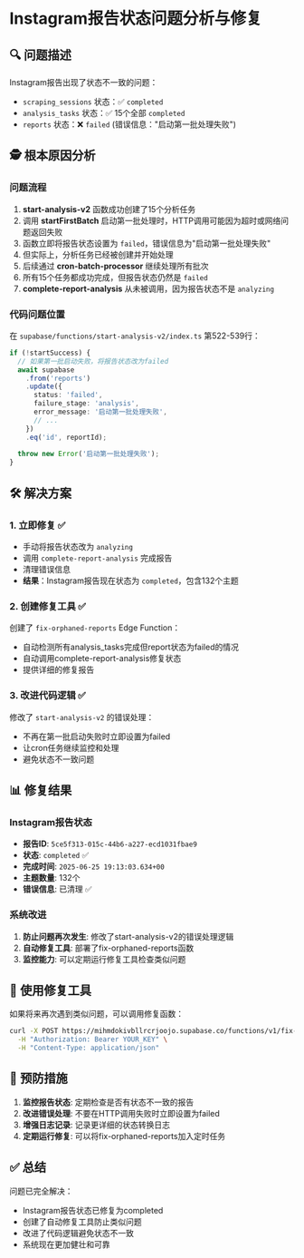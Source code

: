 # Instagram报告状态问题分析与修复

## 🔍 问题描述

Instagram报告出现了状态不一致的问题：
- `scraping_sessions` 状态：✅ `completed`
- `analysis_tasks` 状态：✅ 15个全部 `completed`
- `reports` 状态：❌ `failed` (错误信息："启动第一批处理失败")

## 🕵️ 根本原因分析

### 问题流程
1. **start-analysis-v2** 函数成功创建了15个分析任务
2. 调用 **startFirstBatch** 启动第一批处理时，HTTP调用可能因为超时或网络问题返回失败
3. 函数立即将报告状态设置为 `failed`，错误信息为"启动第一批处理失败"
4. 但实际上，分析任务已经被创建并开始处理
5. 后续通过 **cron-batch-processor** 继续处理所有批次
6. 所有15个任务都成功完成，但报告状态仍然是 `failed`
7. **complete-report-analysis** 从未被调用，因为报告状态不是 `analyzing`

### 代码问题位置
在 `supabase/functions/start-analysis-v2/index.ts` 第522-539行：

```typescript
if (!startSuccess) {
  // 如果第一批启动失败，将报告状态改为failed
  await supabase
    .from('reports')
    .update({
      status: 'failed',
      failure_stage: 'analysis',
      error_message: '启动第一批处理失败',
      // ...
    })
    .eq('id', reportId);
    
  throw new Error('启动第一批处理失败');
}
```

## 🛠️ 解决方案

### 1. 立即修复 ✅
- 手动将报告状态改为 `analyzing`
- 调用 `complete-report-analysis` 完成报告
- 清理错误信息
- **结果**：Instagram报告现在状态为 `completed`，包含132个主题

### 2. 创建修复工具 ✅
创建了 `fix-orphaned-reports` Edge Function：
- 自动检测所有analysis_tasks完成但report状态为failed的情况
- 自动调用complete-report-analysis修复状态
- 提供详细的修复报告

### 3. 改进代码逻辑 ✅
修改了 `start-analysis-v2` 的错误处理：
- 不再在第一批启动失败时立即设置为failed
- 让cron任务继续监控和处理
- 避免状态不一致问题

## 📊 修复结果

### Instagram报告状态
- **报告ID**: `5ce5f313-015c-44b6-a227-ecd1031fbae9`
- **状态**: `completed` ✅
- **完成时间**: `2025-06-25 19:13:03.634+00`
- **主题数量**: 132个
- **错误信息**: 已清理 ✅

### 系统改进
1. **防止问题再次发生**: 修改了start-analysis-v2的错误处理逻辑
2. **自动修复工具**: 部署了fix-orphaned-reports函数
3. **监控能力**: 可以定期运行修复工具检查类似问题

## 🔧 使用修复工具

如果将来再次遇到类似问题，可以调用修复函数：

```bash
curl -X POST https://mihmdokivbllrcrjoojo.supabase.co/functions/v1/fix-orphaned-reports \
  -H "Authorization: Bearer YOUR_KEY" \
  -H "Content-Type: application/json"
```

## 📝 预防措施

1. **监控报告状态**: 定期检查是否有状态不一致的报告
2. **改进错误处理**: 不要在HTTP调用失败时立即设置为failed
3. **增强日志记录**: 记录更详细的状态转换日志
4. **定期运行修复**: 可以将fix-orphaned-reports加入定时任务

## ✅ 总结

问题已完全解决：
- Instagram报告状态已修复为completed
- 创建了自动修复工具防止类似问题
- 改进了代码逻辑避免状态不一致
- 系统现在更加健壮和可靠
